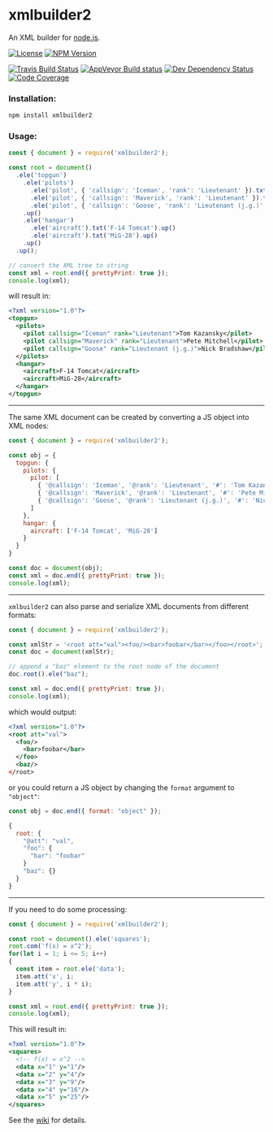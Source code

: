# xmlbuilder2

An XML builder for [node.js](https://nodejs.org/).

[![License](http://img.shields.io/npm/l/xmlbuilder2.svg?style=flat-square)](http://opensource.org/licenses/MIT)
[![NPM Version](http://img.shields.io/npm/v/xmlbuilder2.svg?style=flat-square)](https://www.npmjs.com/package/xmlbuilder2)

[![Travis Build Status](http://img.shields.io/travis/oozcitak/xmlbuilder2.svg?style=flat-square)](http://travis-ci.org/oozcitak/xmlbuilder2)
[![AppVeyor Build status](https://ci.appveyor.com/api/projects/status/3cg6w6rkn81qnlo5?svg=true)](https://ci.appveyor.com/project/oozcitak/xmlbuilder2)
[![Dev Dependency Status](http://img.shields.io/david/dev/oozcitak/xmlbuilder2.svg?style=flat-square)](https://david-dm.org/oozcitak/xmlbuilder2)
[![Code Coverage](https://img.shields.io/codecov/c/github/oozcitak/xmlbuilder2?style=flat-square)](https://codecov.io/gh/oozcitak/xmlbuilder2)

### Installation:

``` sh
npm install xmlbuilder2
```

### Usage:

``` js
const { document } = require('xmlbuilder2');

const root = document()
  .ele('topgun')
    .ele('pilots')
      .ele('pilot', { 'callsign': 'Iceman', 'rank': 'Lieutenant' }).txt('Tom Kazansky').up()
      .ele('pilot', { 'callsign': 'Maverick', 'rank': 'Lieutenant' }).txt('Pete Mitchell').up()
      .ele('pilot', { 'callsign': 'Goose', 'rank': 'Lieutenant (j.g.)' }).txt('Nick Bradshaw').up()
    .up()
    .ele('hangar')
      .ele('aircraft').txt('F-14 Tomcat').up()
      .ele('aircraft').txt('MiG-28').up()
    .up()
  .up();

// convert the XML tree to string
const xml = root.end({ prettyPrint: true });
console.log(xml);
```
will result in:

``` xml
<?xml version="1.0"?>
<topgun>
  <pilots>
    <pilot callsign="Iceman" rank="Lieutenant">Tom Kazansky</pilot>
    <pilot callsign="Maverick" rank="Lieutenant">Pete Mitchell</pilot>
    <pilot callsign="Goose" rank="Lieutenant (j.g.)">Nick Bradshaw</pilot>
  </pilots>
  <hangar>
    <aircraft>F-14 Tomcat</aircraft>
    <aircraft>MiG-28</aircraft>
  </hangar>
</topgun>
```
___

The same XML document can be created by converting a JS object into XML nodes:

``` js
const { document } = require('xmlbuilder2');

const obj = {
  topgun: {
    pilots: {
      pilot: [
        { '@callsign': 'Iceman', '@rank': 'Lieutenant', '#': 'Tom Kazansky' },
        { '@callsign': 'Maverick', '@rank': 'Lieutenant', '#': 'Pete Mitchell' },
        { '@callsign': 'Goose', '@rank': 'Lieutenant (j.g.)', '#': 'Nick Bradshaw' }
      ]
    },
    hangar: {
      aircraft: ['F-14 Tomcat', 'MiG-28']
    }
  }
}

const doc = document(obj);
const xml = doc.end({ prettyPrint: true });
console.log(xml);
```
___

`xmlbuilder2` can also parse and serialize XML documents from different formats:
```js
const { document } = require('xmlbuilder2');

const xmlStr = '<root att="val"><foo/><bar>foobar</bar></foo></root>';
const doc = document(xmlStr);

// append a "baz" element to the root node of the document
doc.root().ele("baz");

const xml = doc.end({ prettyPrint: true });
console.log(xml);
```
which would output:
```xml
<?xml version="1.0"?>
<root att="val">
  <foo/>
    <bar>foobar</bar>
  </foo>
  <baz/>
</root>
```
or you could return a JS object by changing the `format` argument to `"object"`:
```js
const obj = doc.end({ format: "object" });
```
```js
{
  root: {
    "@att": "val",
    "foo": {
      "bar": "foobar"
    }
    "baz": {}
  }
}
```
___

If you need to do some processing:

``` js
const { document } = require('xmlbuilder2');

const root = document().ele('squares');
root.com('f(x) = x^2');
for(let i = 1; i <= 5; i++)
{
  const item = root.ele('data');
  item.att('x', i;
  item.att('y', i * i);
}

const xml = root.end({ prettyPrint: true });
console.log(xml);
```

This will result in:

``` xml
<?xml version="1.0"?>
<squares>
  <!-- f(x) = x^2 -->
  <data x="1" y="1"/>
  <data x="2" y="4"/>
  <data x="3" y="9"/>
  <data x="4" y="16"/>
  <data x="5" y="25"/>
</squares>
```

See the [wiki](https://github.com/oozcitak/xmlbuilder2/wiki) for details.

